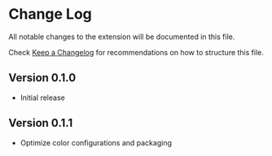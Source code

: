 # Change Log

All notable changes to the extension will be documented in this file.

Check [Keep a Changelog](http://keepachangelog.com/) for recommendations on how to structure this file.

## Version 0.1.0

- Initial release

## Version 0.1.1

- Optimize color configurations and packaging
